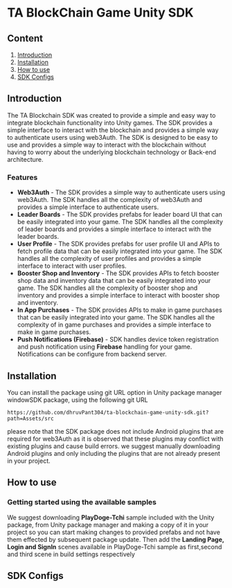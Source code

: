 # TA BlockChain Game Unity SDK
## Content
1. [Introduction](https://github.com/dhruvPant304/ta-blockchain-game-unity-sdk/new/main?filename=README.md#introduction)
2. [Installation](https://github.com/dhruvPant304/ta-blockchain-game-unity-sdk/new/main?filename=README.md#installation)
3. [How to use](https://github.com/dhruvPant304/ta-blockchain-game-unity-sdk/new/main?filename=README.md#how-to-use)
3. [SDK Configs](https://github.com/dhruvPant304/ta-blockchain-game-unity-sdk/new/main?filename=README.md#sdk-configs)

## Introduction
The TA Blockchain SDK was created to provide a simple and easy way to integrate blockchain functionality into Unity games. The SDK provides a simple interface to interact with the blockchain and provides a simple way to authenticate users using web3Auth. The SDK is designed to be easy to use and provides a simple way to interact with the blockchain without having to worry about the underlying blockchain technology or Back-end architecture.

### Features
- **Web3Auth** - The SDK provides a simple way to authenticate users using web3Auth. The SDK handles all the complexity of web3Auth and provides a simple interface to authenticate users.
- **Leader Boards** - The SDK provides prefabs for leader board UI that can be easily integrated into your game. The SDK handles all the complexity of leader boards and provides a simple interface to interact with the leader boards.
- **User Profile** - The SDK provides prefabs for user profile UI and APIs to fetch profile data that can be easily integrated into your game. The SDK handles all the complexity of user profiles and provides a simple interface to interact with user profiles.
- **Booster Shop and Inventory** - The SDK provides APIs to fetch booster shop data and inventory data that can be easily integrated into your game. The SDK handles all the complexity of booster shop and inventory and provides a simple interface to interact with booster shop and inventory.
- **In App Purchases** - The SDK provides APIs to make in game purchases that can be easily integrated into your game. The SDK handles all the complexity of in game purchases and provides a simple interface to make in game purchases.
- **Push Notifications (Firebase)** - SDK handles device token registration and push notification using **Firebase** handling for your game. Notifications can be configure from backend server.

## Installation
You can install the package using git URL option in Unity package manager windowSDK package, using the following git URL
```
https://github.com/dhruvPant304/ta-blockchain-game-unity-sdk.git?path=Assets/src
```
please note that the SDK package does not include Android plugins that are required for web3Auth as it is observed that these plugins may conflict with existing plugins and cause build errors.
we suggest manually downloading Android plugins and only including the plugins that are not already present in your project.

## How to use

### Getting started using the available samples
We suggest downloading **PlayDoge-Tchi** sample included with the Unity package, from Unity package manager and making a copy of it in your project so you can start making changes to provided prefabs and not have them effected by subsequent package update. Then add the **Landing Page, Login and SignIn** scenes available in PlayDoge-Tchi sample as first,second and third scene in build settings respectively

## SDK Configs